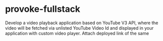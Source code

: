 # provoke-fullstack
Develop a video playback application based on YouTube V3 API, where the video will be fetched via unlisted YouTube Video Id and displayed in your application with custom video player. Attach deployed link of the same
